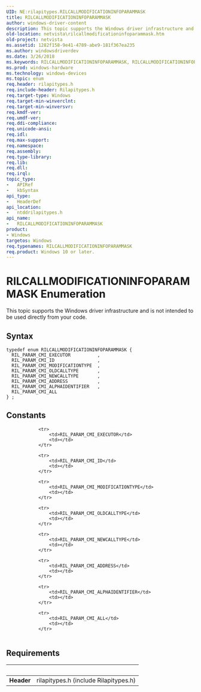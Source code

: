 ```yaml
---
UID: NE:rilapitypes.RILCALLMODIFICATIONINFOPARAMMASK
title: RILCALLMODIFICATIONINFOPARAMMASK
author: windows-driver-content
description: This topic supports the Windows driver infrastructure and is not intended to be used directly from your code.
old-location: netvista\rilcallmodificationinfoparammask.htm
old-project: netvista
ms.assetid: 1282f158-9e41-4789-abe9-181f367ea235
ms.author: windowsdriverdev
ms.date: 3/26/2018
ms.keywords: RILCALLMODIFICATIONINFOPARAMMASK, RILCALLMODIFICATIONINFOPARAMMASK enumeration [Network Drivers Starting with Windows Vista], RIL_PARAM_CMI_ADDRESS, RIL_PARAM_CMI_ALL, RIL_PARAM_CMI_ALPHAIDENTIFIER, RIL_PARAM_CMI_ID, RIL_PARAM_CMI_MODIFICATIONTYPE, RIL_PARAM_CMI_NEWCALLTYPE, RIL_PARAM_CMI_OLDCALLTYPE, netvista.rilcallmodificationinfoparammask, ntddrilapitypes/RILCALLMODIFICATIONINFOPARAMMASK, ntddrilapitypes/RIL_PARAM_CMI_ADDRESS, ntddrilapitypes/RIL_PARAM_CMI_ALL, ntddrilapitypes/RIL_PARAM_CMI_ALPHAIDENTIFIER, ntddrilapitypes/RIL_PARAM_CMI_ID, ntddrilapitypes/RIL_PARAM_CMI_MODIFICATIONTYPE, ntddrilapitypes/RIL_PARAM_CMI_NEWCALLTYPE, ntddrilapitypes/RIL_PARAM_CMI_OLDCALLTYPE
ms.prod: windows-hardware
ms.technology: windows-devices
ms.topic: enum
req.header: rilapitypes.h
req.include-header: Rilapitypes.h
req.target-type: Windows
req.target-min-winverclnt: 
req.target-min-winversvr: 
req.kmdf-ver: 
req.umdf-ver: 
req.ddi-compliance: 
req.unicode-ansi: 
req.idl: 
req.max-support: 
req.namespace: 
req.assembly: 
req.type-library: 
req.lib: 
req.dll: 
req.irql: 
topic_type:
-	APIRef
-	kbSyntax
api_type:
-	HeaderDef
api_location:
-	ntddrilapitypes.h
api_name:
-	RILCALLMODIFICATIONINFOPARAMMASK
product:
- Windows
targetos: Windows
req.typenames: RILCALLMODIFICATIONINFOPARAMMASK
req.product: Windows 10 or later.
---
```


# RILCALLMODIFICATIONINFOPARAMMASK Enumeration
This topic supports the Windows driver infrastructure and is not intended to be used directly from your code.

## Syntax
```
typedef enum RILCALLMODIFICATIONINFOPARAMMASK {
  RIL_PARAM_CMI_EXECUTOR          ,
  RIL_PARAM_CMI_ID                ,
  RIL_PARAM_CMI_MODIFICATIONTYPE  ,
  RIL_PARAM_CMI_OLDCALLTYPE       ,
  RIL_PARAM_CMI_NEWCALLTYPE       ,
  RIL_PARAM_CMI_ADDRESS           ,
  RIL_PARAM_CMI_ALPHAIDENTIFIER   ,
  RIL_PARAM_CMI_ALL
} ;
```

## Constants

<table>
            
                <tr>
                    <td>RIL_PARAM_CMI_EXECUTOR</td>
                    <td></td>
                </tr>
            
                <tr>
                    <td>RIL_PARAM_CMI_ID</td>
                    <td></td>
                </tr>
            
                <tr>
                    <td>RIL_PARAM_CMI_MODIFICATIONTYPE</td>
                    <td></td>
                </tr>
            
                <tr>
                    <td>RIL_PARAM_CMI_OLDCALLTYPE</td>
                    <td></td>
                </tr>
            
                <tr>
                    <td>RIL_PARAM_CMI_NEWCALLTYPE</td>
                    <td></td>
                </tr>
            
                <tr>
                    <td>RIL_PARAM_CMI_ADDRESS</td>
                    <td></td>
                </tr>
            
                <tr>
                    <td>RIL_PARAM_CMI_ALPHAIDENTIFIER</td>
                    <td></td>
                </tr>
            
                <tr>
                    <td>RIL_PARAM_CMI_ALL</td>
                    <td></td>
                </tr>
</table>


## Requirements
| &nbsp; | &nbsp; |
| ---- |:---- |
| **Header** | rilapitypes.h (include Rilapitypes.h) |